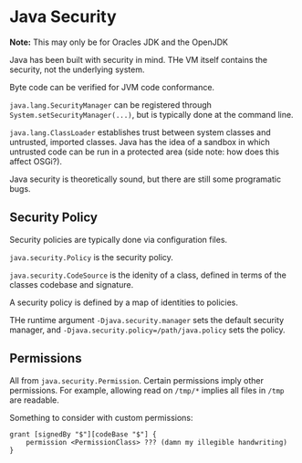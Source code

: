 Java Security
=============

**Note:** This may only be for Oracles JDK and the OpenJDK

Java has been built with security in mind. THe VM itself contains the security, not the underlying system.

Byte code can be verified for JVM code conformance.

`java.lang.SecurityManager` can be registered through `System.setSecurityManager(...)`, but is typically done at the command line.

`java.lang.ClassLoader` establishes trust between system classes and untrusted, imported classes. Java has the idea of a sandbox in which untrusted code can be run in a protected area (side note: how does this affect OSGi?).

Java security is theoretically sound, but there are still some programatic bugs.

Security Policy
---------------

Security policies are typically done via configuration files.

`java.security.Policy` is the security policy.

`java.security.CodeSource` is the idenity of a class, defined in terms of the classes codebase and signature.

A security policy is defined by a map of identities to policies.

THe runtime argument `-Djava.security.manager` sets the default security manager, and `-Djava.security.policy=/path/java.policy` sets the policy.

Permissions
-----------

All from `java.security.Permission`. Certain permissions imply other permissions. For example, allowing read on `/tmp/*` implies all files in `/tmp` are readable.

Something to consider with custom permissions:

```
grant [signedBy "$"][codeBase "$"] {
    permission <PermissionClass> ??? (damn my illegible handwriting)
}
```


